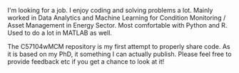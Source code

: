 I'm looking for a job. I enjoy coding and solving problems a lot.
Mainly worked in Data Analytics and Machine Learning for Condition Monitoring / Asset Management in Energy Sector.
Most comfortable with Python and R. Used to do a lot in MATLAB as well.

The C57104wMCM repository is my first attempt to properly share code. As it is based on my PhD, it something I can actually publish. Please feel free to provide feedback etc if you get a chance to look at it!
